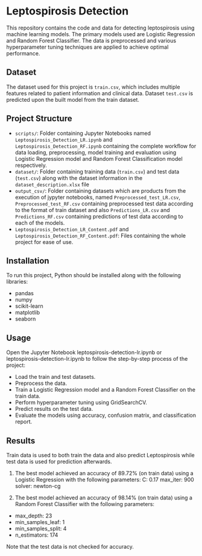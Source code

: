 # Leptospirosis Detection

This repository contains the code and data for detecting leptospirosis using machine learning models. The primary models used are Logistic Regression and Random Forest Classifier. The data is preprocessed and various hyperparameter tuning techniques are applied to achieve optimal performance.

## Dataset

The dataset used for this project is `train.csv`, which includes multiple features related to patient information and clinical data. Dataset `test.csv` is predicted upon the built model from the train dataset.

## Project Structure

- `scripts/`: Folder containing Jupyter Notebooks named `Leptospirosis_Detection_LR.ipynb` and `Leptospirosis_Detection_RF.ipynb` containing the complete workflow for data loading, preprocessing, model training and evaluation using Logistic Regression model and Random Forest Classification model respectively.
- `dataset/`: Folder containing training data (`train.csv`) and test data (`test.csv`) along with the dataset information in the `dataset_description.xlsx` file
- `output_csv/`: Folder containing datasets which are products from the execution of jypyter notebooks, named `Preprocessed_test_LR.csv`, `Preprocessed_test_RF.csv` containing preprocessed test data according to the format of train dataset and also `Predictions_LR.csv` and `Predictions_RF.csv` containing predictions of test data according to each of the models.
- `Leptospirosis_Detection_LR_Content.pdf` and `Leptospirosis_Detection_RF_Content.pdf`: Files containing the whole project for ease of use.

## Installation
To run this project, Python should be installed along with the following libraries:

- pandas
- numpy
- scikit-learn
- matplotlib
- seaborn

## Usage
Open the Jupyter Notebook leptospirosis-detection-lr.ipynb or leptospirosis-detection-lr.ipynb to follow the step-by-step process of the project:

- Load the train and test datasets.
- Preprocess the data.
- Train a Logistic Regression model and a Random Forest Classifier on the train data.
- Perform hyperparameter tuning using GridSearchCV.
- Predict results on the test data.
- Evaluate the models using accuracy, confusion matrix, and classification report.

## Results
Train data is used to both train the data and also predict Leptospirosis while test data is used for prediction afterwards.

1. The best model achieved an accuracy of 89.72% (on train data) using a Logistic Regression with the following parameters:
C: 0.17
max_iter: 900
solver: newton-cg

2. The best model achieved an accuracy of 98.14% (on train data) using a Random Forest Classifier with the following parameters:
- max_depth: 23
- min_samples_leaf: 1
- min_samples_split: 4
- n_estimators: 174

Note that the test data is not checked for accuracy. 
